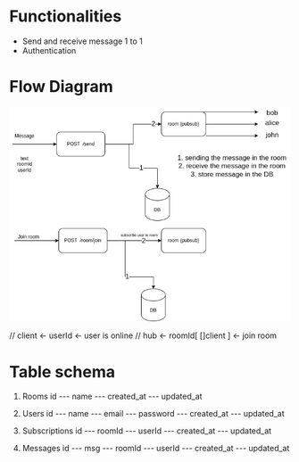 # Functionalities
* Send and receive message 1 to 1
* Authentication

# Flow Diagram
![flow](./screenshot/go-chat-app.drawio.png)


// client <- userId           <- user is online
// hub <- roomId[ []client ]  <- join room

# Table schema
1. Rooms
id --- name --- created_at --- updated_at

2. Users
id --- name --- email --- password --- created_at --- updated_at

3. Subscriptions
id --- roomId --- userId --- created_at --- updated_at

4. Messages
id --- msg --- roomId --- userId --- created_at --- updated_at
